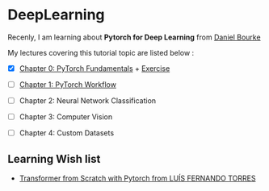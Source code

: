 # DeepLearning
Recenly, I am learning about **Pytorch for Deep Learning** from [Daniel Bourke](https://youtu.be/Z_ikDlimN6A?si=JYUbk7jNR2Gfw1zn)

My lectures covering this tutorial topic are listed below :

- [x]  [Chapter 0: PyTorch Fundamentals](https://github.com/RadchaneepornC/DeepLearning/blob/main/Chapter%200%3A%20PyTorch%20Fundamentals.md) + [Exercise](https://github.com/RadchaneepornC/DeepLearning/blob/770489417345df5659fbea1fbc440b17e4e41809/Exercise_Chapter%200%3A%20PyTorch%20Fundamentals.ipynb)
- [ ] [Chapter 1: PyTorch Workflow](https://github.com/RadchaneepornC/DeepLearning/blob/7812fc1eda1d0f47eec3e5fe8a80d623d9c1fe1a/Chapter%200%3A%20PyTorch%20Fundamentals.md)
- [ ] Chapter 2: Neural Network Classification
- [ ] Chapter 3: Computer Vision
- [ ] Chapter 4: Custom Datasets


## Learning Wish list 
- [Transformer from Scratch with Pytorch from LUÍS FERNANDO TORRES](https://www.kaggle.com/code/lusfernandotorres/transformer-from-scratch-with-pytorch/notebook)
